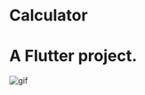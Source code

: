 # Calculator

# A  Flutter project.






![gif](https://user-images.githubusercontent.com/59717384/93016242-65776380-f585-11ea-9744-19dc711a7ea7.gif)

